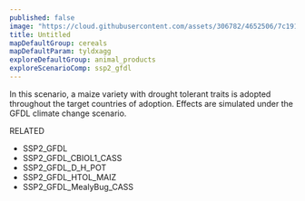 ```yaml
---
published: false
image: "https://cloud.githubusercontent.com/assets/306782/4652506/7c191516-54a5-11e4-8b51-5e9a8c363c4b.png"
title: Untitled
mapDefaultGroup: cereals
mapDefaultParam: tyldxagg
exploreDefaultGroup: animal_products
exploreScenarioComp: ssp2_gfdl
---
```


In this scenario, a maize variety with drought tolerant traits is adopted throughout the target countries of adoption. Effects are simulated under the GFDL climate change scenario.

RELATED
- SSP2_GFDL
- SSP2_GFDL_CBIOL1_CASS
- SSP2_GFDL_D_H_POT
- SSP2_GFDL_HTOL_MAIZ
- SSP2_GFDL_MealyBug_CASS